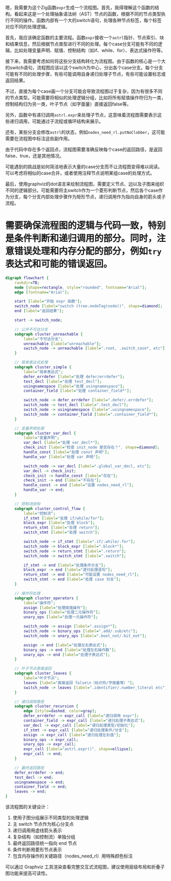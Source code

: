 嗯，我需要为这个Zig函数`expr`生成一个流程图。首先，我得理解这个函数的结构。看起来这是一个处理抽象语法树（AST）节点的函数，根据不同的节点类型执行不同的操作。函数内部有一个大的switch语句，处理各种节点标签，每个标签对应不同的处理逻辑。

首先，我应该确定函数的主要流程。函数`expr`接收一个`astrl`指针、节点索引、块和结果信息，然后根据节点类型进行不同的处理。每个case分支可能有不同的逻辑，比如处理变量声明、赋值、控制结构（如if、while、for）、表达式操作符等。

接下来，我需要考虑如何将这些分支结构转化为流程图。由于函数的核心是一个大的switch语句，流程图应该以这个switch为中心，分出各个case分支。每个分支可能有不同的处理步骤，有些可能调用自身递归处理子节点，有些可能设置标志或返回结果。

不过，直接为每个case画一个分支可能会导致流程图过于复杂，因为有很多不同的节点类型。可能需要将相似的处理逻辑分组，比如将所有赋值操作符归为一类，控制结构归为另一类，叶子节点（如字面量）直接返回false等。

另外，函数中有递归调用`astrl.expr`来处理子节点，这意味着流程图需要表示这些递归调用，可能通过子流程或循环结构来展示。

还有，某些分支会修改`astrl`的状态，例如`nodes_need_rl.putNoClobber`，这可能需要在流程图中标注这些副作用。

由于代码中存在多个返回点，流程图需要准确反映每个case的返回路径，是返回false、true，还是其他情况。

可能遇到的挑战是如何简洁地表示大量的case分支而不让流程图变得难以阅读。可以考虑将相似的case合并，或者使用注释节点说明某组case的处理方式。

最后，使用graphviz的dot语言来绘制流程图，需要定义节点、边以及子图来组织不同的逻辑部分。可能需要将主switch作为一个菱形判断节点，然后各个case作为分支，每个分支内部处理步骤作为矩形节点，递归调用作为指向自身的箭头或子流程。

需要确保流程图的逻辑与代码一致，特别是条件判断和递归调用的部分。同时，注意错误处理和内存分配的部分，例如`try`表达式和可能的错误返回。
================================================
```dot
digraph flowchart {
    rankdir=TB;
    node [shape=rectangle, style="rounded", fontname="Arial"];
    edge [fontname="Arial"];

    start [label="开始 expr 函数"];
    switch_node [label="switch (tree.nodeTag(node))", shape=diamond];
    end [label="返回结果"];

    start -> switch_node;

    // 公共不可达分支
    subgraph cluster_unreachable {
        label="不可达分支";
        unreachable [label="unreachable"];
        switch_node -> unreachable [label=".root, .switch_case*, etc"];
    }

    // 简单表达式处理
    subgraph cluster_simple {
        label="简单表达式";
        defer_errdefer [label="处理 defer/errdefer"];
        test_decl [label="处理 test_decl"];
        usingnamespace [label="处理 usingnamespace"];
        container_field [label="处理 container_field*"];

        switch_node -> defer_errdefer [label=".defer/.errdefer"];
        switch_node -> test_decl [label=".test_decl"];
        switch_node -> usingnamespace [label=".usingnamespace"];
        switch_node -> container_field [label=".container_field*"];
    }

    // 变量声明处理
    subgraph cluster_var_decl {
        label="变量声明";
        var_decl [label="处理 var_decl*"];
        check_init [label="检查 init_node 是否存在？", shape=diamond];
        handle_const [label="处理 const 声明"];
        handle_var [label="处理 var 声明"];

        switch_node -> var_decl [label=".global_var_decl, etc"];
        var_decl -> check_init;
        check_init -> handle_const [label="存在"];
        check_init -> end [label="不存在"];
        handle_const -> end [label="设置 nodes_need_rl"];
        handle_var -> end;
    }

    // 控制流结构
    subgraph cluster_control_flow {
        label="控制流";
        if_stmt [label="处理 if/while/for"];
        block_expr [label="处理 block"];
        return_stmt [label="处理 return"];
        switch_stmt [label="处理 switch"];

        switch_node -> if_stmt [label=".if/.while/.for"];
        switch_node -> block_expr [label=".block*"];
        switch_node -> return_stmt [label=".return"];
        switch_node -> switch_stmt [label=".switch"];

        if_stmt -> end [label="处理条件分支"];
        block_expr -> end [label="递归处理语句"];
        return_stmt -> end [label="可能设置 nodes_need_rl"];
        switch_stmt -> end [label="处理 case 分支"];
    }

    // 操作符处理
    subgraph cluster_operators {
        label="操作符";
        assign [label="处理赋值操作"];
        binary_ops [label="处理二元操作符"];
        unary_ops [label="处理一元操作符"];

        switch_node -> assign [label=".assign*"];
        switch_node -> binary_ops [label=".add/.sub/etc"];
        switch_node -> unary_ops [label=".bool_not/.bit_not"];

        assign -> end [label="处理左右表达式"];
        binary_ops -> end [label="处理左右操作数"];
        unary_ops -> end [label="处理子表达式"];
    }

    // 叶子节点直接返回
    subgraph cluster_leaves {
        label="叶子节点";
        leaves [label="直接返回 false\n（标识符/字面量等）"];
        switch_node -> leaves [label=".identifier/.number_literal etc"];
    }

    // 递归调用路径
    subgraph cluster_recursion {
        edge [style=dashed, color=gray];
        defer_errdefer -> expr_call [label="递归调用 expr"];
        container_field -> expr_call [label="递归处理子表达式"];
        var_decl -> expr_call [label="递归处理类型/初始化"];
        if_stmt -> expr_call [label="递归处理条件/分支"];
        assign -> expr_call [label="递归处理左右值"];
        binary_ops -> expr_call;
        unary_ops -> expr_call;
        expr_call [label="astrl.expr()", shape=ellipse];
        expr_call -> end;
    }

    // 最终返回路径
    defer_errdefer -> end;
    test_decl -> end;
    usingnamespace -> end;
    container_field -> end;
    leaves -> end;
}
``` 

该流程图的关键设计：
1. 使用子图分组展示不同类型的处理逻辑
2. 主 switch 节点作为核心分支点
3. 递归调用用虚线箭头表示
4. 复杂结构（如控制流）单独分组
5. 最终返回路径统一指向 end 节点
6. 条件判断用菱形节点表示
7. 包含内存操作的关键路径（nodes_need_rl）用特殊颜色标注

可以通过 Graphviz 工具渲染查看完整交互式流程图，建议使用层级布局和折叠子图功能来提高可读性。